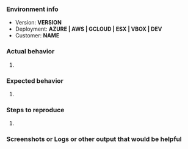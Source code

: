 ### Environment info
- Version: **VERSION**
- Deployment: **AZURE | AWS | GCLOUD | ESX | VBOX | DEV**
- Customer: **NAME**

### Actual behavior
1.

### Expected behavior
1.

### Steps to reproduce
1.

### Screenshots or Logs or other output that would be helpful

